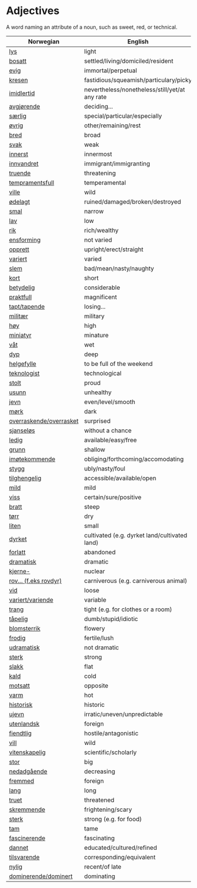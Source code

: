 # Adjectives

A word naming an attribute of a noun, such as sweet, red, or technical.

| Norwegian | English |
| --- | --- |
| [lys](https://www.ordnett.no/search?language=no&phrase=lys) | light |
| [bosatt](https://www.ordnett.no/search?language=no&phrase=bosatt) | settled/living/domiciled/resident |
| [evig](https://www.ordnett.no/search?language=no&phrase=evig) | immortal/perpetual |
| [kresen](https://www.ordnett.no/search?language=no&phrase=kresen) | fastidious/squeamish/particulary/picky |
| [imidlertid](https://www.ordnett.no/search?language=no&phrase=imidlertid) | nevertheless/nonetheless/still/yet/at any rate |
| [avgjørende](https://www.ordnett.no/search?language=no&phrase=avgjørende) | deciding... |
| [særlig](https://www.ordnett.no/search?language=no&phrase=særlig) | special/particular/especially |
| [øvrig](https://www.ordnett.no/search?language=no&phrase=øvrig) | other/remaining/rest |
| [bred](https://www.ordnett.no/search?language=no&phrase=bred) | broad |
| [svak](https://www.ordnett.no/search?language=no&phrase=svak) | weak |
| [innerst](https://www.ordnett.no/search?language=no&phrase=innerst) | innermost |
| [innvandret](https://www.ordnett.no/search?language=no&phrase=innvandret) | immigrant/immigranting |
| [truende](https://www.ordnett.no/search?language=no&phrase=truende) | threatening |
| [tempramentsfull](https://www.ordnett.no/search?language=no&phrase=tempramentsfull) | temperamental |
| [ville](https://www.ordnett.no/search?language=no&phrase=ville) | wild |
| [ødelagt](https://www.ordnett.no/search?language=no&phrase=ødelagt) | ruined/damaged/broken/destroyed |
| [smal](https://www.ordnett.no/search?language=no&phrase=smal) | narrow |
| [lav](https://www.ordnett.no/search?language=no&phrase=lav) | low |
| [rik](https://www.ordnett.no/search?language=no&phrase=rik) | rich/wealthy |
| [ensforming](https://www.ordnett.no/search?language=no&phrase=ensforming) | not varied |
| [opprett](https://www.ordnett.no/search?language=no&phrase=opprett) | upright/erect/straight |
| [variert](https://www.ordnett.no/search?language=no&phrase=variert) | varied |
| [slem](https://www.ordnett.no/search?language=no&phrase=slem) | bad/mean/nasty/naughty |
| [kort](https://www.ordnett.no/search?language=no&phrase=kort) | short |
| [betydelig](https://www.ordnett.no/search?language=no&phrase=betydelig) | considerable |
| [praktfull](https://www.ordnett.no/search?language=no&phrase=praktfull) | magnificent |
| [tapt/tapende](https://www.ordnett.no/search?language=no&phrase=tapt/tapende) | losing... |
| [militær](https://www.ordnett.no/search?language=no&phrase=militær) | military |
| [høy](https://www.ordnett.no/search?language=no&phrase=høy) | high |
| [miniatyr](https://www.ordnett.no/search?language=no&phrase=miniatyr) | minature |
| [våt](https://www.ordnett.no/search?language=no&phrase=våt) | wet |
| [dyp](https://www.ordnett.no/search?language=no&phrase=dyp) | deep |
| [helgefylle](https://www.ordnett.no/search?language=no&phrase=helgefylle) | to be full of the weekend |
| [teknologist](https://www.ordnett.no/search?language=no&phrase=teknologist) | technological |
| [stolt](https://www.ordnett.no/search?language=no&phrase=stolt) | proud |
| [usunn](https://www.ordnett.no/search?language=no&phrase=usunn) | unhealthy |
| [jevn](https://www.ordnett.no/search?language=no&phrase=jevn) | even/level/smooth |
| [mørk](https://www.ordnett.no/search?language=no&phrase=mørk) | dark |
| [overraskende/overrasket](https://www.ordnett.no/search?language=no&phrase=overraskende/overrasket) | surprised |
| [sjanseløs](https://www.ordnett.no/search?language=no&phrase=sjanseløs) | without a chance |
| [ledig](https://www.ordnett.no/search?language=no&phrase=ledig) | available/easy/free |
| [grunn](https://www.ordnett.no/search?language=no&phrase=grunn) | shallow |
| [imøtekommende](https://www.ordnett.no/search?language=no&phrase=imøtekommende) | obliging/forthcoming/accomodating |
| [stygg](https://www.ordnett.no/search?language=no&phrase=stygg) | ubly/nasty/foul |
| [tilghengelig](https://www.ordnett.no/search?language=no&phrase=tilghengelig) | accessible/available/open |
| [mild](https://www.ordnett.no/search?language=no&phrase=mild) | mild |
| [viss](https://www.ordnett.no/search?language=no&phrase=viss) | certain/sure/positive |
| [bratt](https://www.ordnett.no/search?language=no&phrase=bratt) | steep |
| [tørr](https://www.ordnett.no/search?language=no&phrase=tørr) | dry |
| [liten](https://www.ordnett.no/search?language=no&phrase=liten) | small |
| [dyrket](https://www.ordnett.no/search?language=no&phrase=dyrket) | cultivated (e.g. dyrket land/cultivated land) |
| [forlatt](https://www.ordnett.no/search?language=no&phrase=forlatt) | abandoned |
| [dramatisk](https://www.ordnett.no/search?language=no&phrase=dramatisk) | dramatic |
| [kjerne-](https://www.ordnett.no/search?language=no&phrase=kjerne-) | nuclear |
| [rov... (f.eks rovdyr)](https://www.ordnett.no/search?language=no&phrase=rov...%20(f.eks%20rovdyr)) | carniverous (e.g. carniverous animal) |
| [vid](https://www.ordnett.no/search?language=no&phrase=vid) | loose |
| [variert/variende](https://www.ordnett.no/search?language=no&phrase=variert/variende) | variable |
| [trang](https://www.ordnett.no/search?language=no&phrase=trang) | tight (e.g. for clothes or a room) |
| [tåpelig](https://www.ordnett.no/search?language=no&phrase=tåpelig) | dumb/stupid/idiotic |
| [blomsterrik](https://www.ordnett.no/search?language=no&phrase=blomsterrik) | flowery |
| [frodig](https://www.ordnett.no/search?language=no&phrase=frodig) | fertile/lush |
| [udramatisk](https://www.ordnett.no/search?language=no&phrase=udramatisk) | not dramatic |
| [sterk](https://www.ordnett.no/search?language=no&phrase=sterk) | strong |
| [slakk](https://www.ordnett.no/search?language=no&phrase=slakk) | flat |
| [kald](https://www.ordnett.no/search?language=no&phrase=kald) | cold |
| [motsatt](https://www.ordnett.no/search?language=no&phrase=motsatt) | opposite |
| [varm](https://www.ordnett.no/search?language=no&phrase=varm) | hot |
| [historisk](https://www.ordnett.no/search?language=no&phrase=historisk) | historic |
| [ujevn](https://www.ordnett.no/search?language=no&phrase=ujevn) | irratic/uneven/unpredictable |
| [utenlandsk](https://www.ordnett.no/search?language=no&phrase=utenlandsk) | foreign |
| [fiendtlig](https://www.ordnett.no/search?language=no&phrase=fiendtlig) | hostile/antagonistic |
| [vill](https://www.ordnett.no/search?language=no&phrase=vill) | wild |
| [vitenskapelig](https://www.ordnett.no/search?language=no&phrase=vitenskapelig) | scientific/scholarly |
| [stor](https://www.ordnett.no/search?language=no&phrase=stor) | big |
| [nedadgående](https://www.ordnett.no/search?language=no&phrase=nedadgående) | decreasing |
| [fremmed](https://www.ordnett.no/search?language=no&phrase=fremmed) | foreign |
| [lang](https://www.ordnett.no/search?language=no&phrase=lang) | long |
| [truet](https://www.ordnett.no/search?language=no&phrase=truet) | threatened |
| [skremmende](https://www.ordnett.no/search?language=no&phrase=skremmende) | frightening/scary |
| [sterk](https://www.ordnett.no/search?language=no&phrase=sterk) | strong (e.g. for food) |
| [tam](https://www.ordnett.no/search?language=no&phrase=tam) | tame |
| [fascinerende](https://www.ordnett.no/search?language=no&phrase=fascinerende) | fascinating |
| [dannet](https://www.ordnett.no/search?language=no&phrase=dannet) | educated/cultured/refined |
| [tilsvarende](https://www.ordnett.no/search?language=no&phrase=tilsvarende) | corresponding/equivalent |
| [nylig](https://www.ordnett.no/search?language=no&phrase=nylig) | recent/of late |
| [dominerende/dominert](https://www.ordnett.no/search?language=no&phrase=dominerende/dominert) | dominating |

